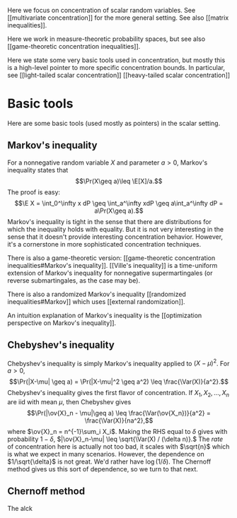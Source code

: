 
Here we focus on concentration of scalar random variables. See [[multivariate concentration]] for the more general setting. See also [[matrix inequalities]]. 

Here we work in measure-theoretic probability spaces, but see also [[game-theoretic concentration inequalities]]. 

Here we state some very basic tools used in concentration, but mostly this is a high-level pointer to more specific concentration bounds. In particular, see
[[light-tailed scalar concentration]]
[[heavy-tailed scalar concentration]] 



# Basic tools 

Here are some basic tools (used mostly as pointers) in the scalar setting. 

## Markov's inequality 

For a nonnegative random variable $X$ and parameter $a>0$, Markov's inequality states that 
$$\Pr(X\geq a)\leq \E[X]/a.$$
  The proof is easy: 
  $$\E X = \int_0^\infty x dP \geq \int_a^\infty xdP \geq a\int_a^\infty dP = a\Pr(X\geq a).$$
Markov's inequality is tight in the sense that there are distributions for which the inequality holds with equality. But it is not very interesting in the sense that it doesn't provide interesting concentration behavior. However, it's a cornerstone in more sophisticated concentration techniques. 

There is also a game-theoretic version: [[game-theoretic concentration inequalities#Markov's inequality]]. [[Ville's inequality]] is a time-uniform extension of Markov's inequality for nonnegative supermartingales (or reverse submartingales, as the case may be). 

There is also a randomized Markov's inequality [[randomized inequalities#Markov]] which uses [[external randomization]]. 

An intuition explanation of Markov's inequality is the [[optimization perspective on Markov's inequality]]. 
## Chebyshev's inequality 

Chebyshev's inequality is simply Markov's inequality applied to $(X-\mu)^2$. For $a>0$, 
$$\Pr(|X-\mu| \geq a) = \Pr(|X-\mu|^2 \geq a^2) \leq \frac{\Var(X)}{a^2}.$$
Chebyshev's inequality gives the first flavor of concentration. If $X_1, X_2, \dots, X_n$ are iid with mean $\mu$, then Chebyshev gives 
$$\Pr(|\ov{X}_n - \mu|\geq a) \leq \frac{\Var(\ov{X_n})}{a^2} = \frac{\Var(X)}{na^2},$$
where $\ov{X}_n = n^{-1}\sum_i X_i$. Making the RHS equal to $\delta$ gives with probability $1-\delta$, $|\ov{X}_n-\mu| \leq \sqrt{\Var(X) / (\delta n)}.$ The _rate_ of concentration here is actually not too bad, it scales with $\sqrt{n}$ which is what we expect in many scenarios. However, the dependence on $1/\sqrt{\delta}$ is not great. We'd rather have $\log(1/\delta)$. The Chernoff method gives us this sort of dependence, so we turn to that next. 
## Chernoff method 

The alck 

